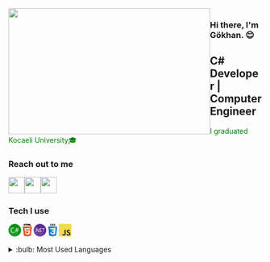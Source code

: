 <img src="https://media.giphy.com/media/quEsMOrr3hmQ8/giphy.gif" align="left" width="400" height="250">

### Hi there, I'm Gökhan. :blush:

## C# Developer | Computer Engineer

<font color="green">I graduated Kocaeli University🎓
</font>


### Reach out to me

[<img height="32" width="32" src="https://unpkg.com/simple-icons@v6/icons/twitter.svg" align="left"/>][twitter]
[<img height="32" width="32" src="https://unpkg.com/simple-icons@v6/icons/linkedin.svg" align="left"/>][linkedin]
[<img height="32" width="32" src="https://unpkg.com/simple-icons@v6/icons/instagram.svg" align="left"/>][instagram]

<br/>
<br/>

### Tech I use

<img src="https://raw.githubusercontent.com/github/explore/80688e429a7d4ef2fca1e82350fe8e3517d3494d/topics/csharp/csharp.png" width="25" height="25"><img src="https://raw.githubusercontent.com/github/explore/80688e429a7d4ef2fca1e82350fe8e3517d3494d/topics/html/html.png" width="25" height="25"><img src="https://raw.githubusercontent.com/github/explore/80688e429a7d4ef2fca1e82350fe8e3517d3494d/topics/dotnet/dotnet.png" width="25" height="25"><img src="https://raw.githubusercontent.com/github/explore/80688e429a7d4ef2fca1e82350fe8e3517d3494d/topics/css/css.png" width="25" height="25"><img src="https://raw.githubusercontent.com/github/explore/80688e429a7d4ef2fca1e82350fe8e3517d3494d/topics/javascript/javascript.png" width="25" height="25">


<details>
<summary>:bulb: Most Used Languages</summary>
<img src="https://github-readme-stats.vercel.app/api/top-langs/?username=goknkaya&layout=compact" align="left" width="400">
</details>





[twitter]: https://twitter.com/gokhan1903kaya
[linkedin]: https://www.linkedin.com/in/gokhankaya256/
[instagram]: https://www.instagram.com/goknkaya/
